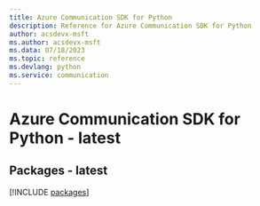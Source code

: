 ```yaml
---
title: Azure Communication SDK for Python
description: Reference for Azure Communication SDK for Python
author: acsdevx-msft
ms.author: acsdevx-msft
ms.data: 07/18/2023
ms.topic: reference
ms.devlang: python
ms.service: communication
---
```

# Azure Communication SDK for Python - latest
## Packages - latest
[!INCLUDE [packages](communication-index.md)]